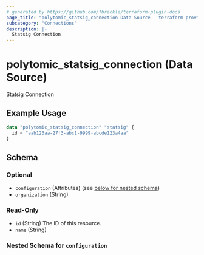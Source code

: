 ```yaml
---
# generated by https://github.com/fbreckle/terraform-plugin-docs
page_title: "polytomic_statsig_connection Data Source - terraform-provider-polytomic"
subcategory: "Connections"
description: |-
  Statsig Connection
---
```


# polytomic_statsig_connection (Data Source)

Statsig Connection

## Example Usage

```terraform
data "polytomic_statsig_connection" "statsig" {
  id = "aab123aa-27f3-abc1-9999-abcde123a4aa"
}
```

<!-- schema generated by tfplugindocs -->
## Schema

### Optional

- `configuration` (Attributes) (see [below for nested schema](#nestedatt--configuration))
- `organization` (String)

### Read-Only

- `id` (String) The ID of this resource.
- `name` (String)

<a id="nestedatt--configuration"></a>
### Nested Schema for `configuration`


